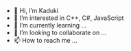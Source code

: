 - 👋 Hi, I’m Kaduki
- 👀 I’m interested in C++, C#, JavaScript
- 🌱 I’m currently learning ...
- 💞️ I’m looking to collaborate on ...
- 📫 How to reach me ...

<!---
oglv/oglv is a ✨ special ✨ repository because its `README.md` (this file) appears on your GitHub profile.
You can click the Preview link to take a look at your changes.
--->
